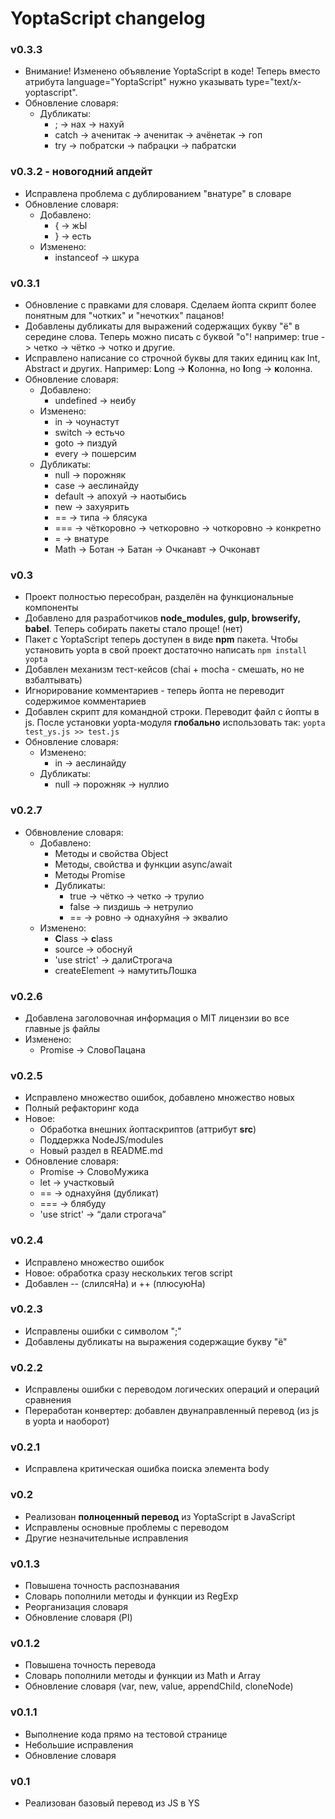 # YoptaScript changelog

### v0.3.3
* Внимание! Изменено объявление YoptaScript в коде! Теперь вместо атрибута language="YoptaScript" нужно указывать type="text/x-yoptascript".
* Обновление словаря:
	* Дубликаты:
		* ; -> нах -> нахуй
		* catch -> аченитак -> аченитак -> ачёнетак -> гоп
		* try -> побратски -> пабрацки -> пабратски  

### v0.3.2 - новогодний апдейт
* Исправлена проблема с дублированием "внатуре" в словаре
* Обновление словаря:
	* Добавлено:
		* { -> жЫ
		* } -> есть
	* Изменено:
		* instanceof -> шкура  

### v0.3.1
* Обновление с правками для словаря. Сделаем йопта скрипт более понятным для "чотких" и "нечотких" пацанов!
* Добавлены дубликаты для выражений содержащих букву "ё" в середине слова. Теперь можно писать с буквой "о"! например: true -> четко -> чётко -> чотко и другие.
* Исправлено написание со строчной буквы для таких единиц как Int, Abstract и других. Например: **L**ong -> **К**олонна, но **l**ong -> **к**олонна.
* Обновление словаря:
	* Добавлено:
		* undefined -> неибу
	* Изменено:
		* in -> чоунастут
		* switch -> естьчо
		* goto -> пиздуй
		* every -> пошерсим
	* Дубликаты:
		* null -> порожняк
		* case -> аеслинайду
		* default -> апохуй -> наотыбись
		* new -> захуярить
		* == -> типа -> блясука
		* === -> чёткоровно -> четкоровно -> чоткоровно -> конкретно
		* = -> внатуре
		* Math -> Ботан -> Батан -> Очканавт -> Очконавт


### v0.3
* Проект полностью пересобран, разделён на функциональные компоненты
* Добавлено для разработчиков **node_modules, gulp, browserify, babel**. Теперь собирать пакеты стало проще! (нет)
* Пакет с YoptaScript теперь доступен в виде **npm** пакета. Чтобы установить yopta в свой проект достаточно написать `npm install yopta`
* Добавлен механизм тест-кейсов (chai + mocha - смешать, но не взбалтывать)
* Игнорирование комментариев - теперь йопта не переводит содержимое комментариев
* Добавлен скрипт для командной строки. Переводит файл с йопты в js. После установки yopta-модуля **глобально** использовать так: `yopta test_ys.js >> test.js`
* Обновление словаря:
	* Изменено:
		* in -> аеслинайду
	* Дубликаты:
		* null -> порожняк -> нуллио

### v0.2.7
* Обвновление словаря:
	* Добавлено:
		* Методы и свойства Object
		* Методы, свойства и функции async/await
		* Методы Promise
		* Дубликаты:
			*  true -> чётко -> четко -> трулио
			*  false -> пиздишь -> нетрулио
			*  == -> ровно -> однахуйня -> эквалио
	* Изменено:
		* **C**lass -> **c**lass
		* source -> обоснуй
		* 'use strict' -> далиСтрогача
		* createElement -> намутитьЛошка

### v0.2.6
* Добавлена заголовочная информация о MIT лицензии во все главные js файлы
* Изменено:
	* Promise -> СловоПацана
 

### v0.2.5
* Исправлено множество ошибок, добавлено множество новых
* Полный рефакторинг кода
* Новое: 
	* Обработка внешних йоптаскриптов (аттрибут **src**)
	* Поддержка NodeJS/modules
	* Новый раздел в README.md
* Обновление словаря:
	* Promise -> СловоМужика
	* let -> участковый
	* == -> однахуйня (дубликат)
	* === -> блябуду
	* 'use strict' -> “дали строгача”

### v0.2.4
* Исправлено множество ошибок
* Новое: обработка сразу нескольких тегов script
* Добавлен -- (слилсяНа) и ++ (плюсуюНа)


### v0.2.3
* Исправлены ошибки с символом ";"
* Добавлены дубликаты на выражения содержащие букву "ё"


### v0.2.2
* Исправлены ошибки с переводом логических операций и операций сравнения
* Переработан конвертер: добавлен двунаправленный перевод (из js в yopta и наоборот)

### v0.2.1
* Исправлена критическая ошибка поиска элемента body

### v0.2
* Реализован **полноценный перевод** из YoptaScript в JavaScript
* Исправлены основные проблемы с переводом
* Другие незначительные исправления


### v0.1.3

* Повышена точность распознавания
* Словарь пополнили методы и функции из RegExp
* Реорганизация словаря
* Обновление словаря (PI)


### v0.1.2

* Повышена точность перевода
* Словарь пополнили методы и функции из Math и Array
* Обновление словаря (var, new, value, appendChild, cloneNode)

### v0.1.1

* Выполнение кода прямо на тестовой странице
* Небольшие исправления
* Обновление словаря

### v0.1

* Реализован базовый перевод из JS в YS
